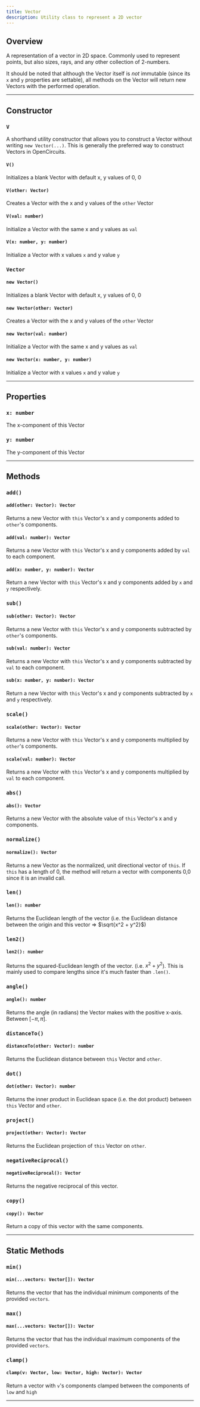 ```yaml
---
title: Vector
description: Utility class to represent a 2D vector
---
```



## Overview
A representation of a vector in 2D space. Commonly used to represent points, but also sizes, rays, and any other collection of 2-numbers. 

It should be noted that although the Vector itself is *not* immutable (since its `x` and `y` properties are settable), all methods on the Vector will return new Vectors with the performed operation.

---


## Constructor 

### `V`
A shorthand utility constructor that allows you to construct a Vector without writing `new Vector(...)`. This is generally the preferred way to construct Vectors in OpenCircuits.
#### `V()`
Initializes a blank Vector with default x, y values of 0, 0
#### `V(other: Vector)`
Creates a Vector with the x and y values of the `other` Vector
#### `V(val: number)`
Initialize a Vector with the same x and y values as `val`
#### `V(x: number, y: number)`
Initialize a Vector with x values `x` and y value `y`

### `Vector`
#### `new Vector()`
Initializes a blank Vector with default x, y values of 0, 0
#### `new Vector(other: Vector)`
Creates a Vector with the x and y values of the `other` Vector
#### `new Vector(val: number)`
Initialize a Vector with the same x and y values as `val`
#### `new Vector(x: number, y: number)`
Initialize a Vector with x values `x` and y value `y`

---


## Properties

### `x: number`
The x-component of this Vector

### `y: number`
The y-component of this Vector

---


## Methods

### `add()`
#### `add(other: Vector): Vector`
Returns a new Vector with `this` Vector's x and y components added to `other`'s components.
#### `add(val: number): Vector`
Returns a new Vector with `this` Vector's x and y components added by `val` to each component.
#### `add(x: number, y: number): Vector`
Return a new Vector with `this` Vector's x and y components added by `x` and `y` respectively.

### `sub()`
#### `sub(other: Vector): Vector`
Returns a new Vector with `this` Vector's x and y components subtracted by `other`'s components.
#### `sub(val: number): Vector`
Returns a new Vector with `this` Vector's x and y components subtracted by `val` to each component.
#### `sub(x: number, y: number): Vector`
Return a new Vector with `this` Vector's x and y components subtracted by `x` and `y` respectively.

### `scale()`
#### `scale(other: Vector): Vector`
Returns a new Vector with `this` Vector's x and y components multiplied by `other`'s components.
#### `scale(val: number): Vector`
Returns a new Vector with `this` Vector's x and y components multiplied by `val` to each component.

### `abs()`
#### `abs(): Vector`
Returns a new Vector with the absolute value of `this` Vector's x and y components.

### `normalize()`
#### `normalize(): Vector`
Returns a new Vector as the normalized, unit directional vector of `this`. If `this` has a length of 0, the method will return a vector with components 0,0 since it is an invalid call.

### `len()`
#### `len(): number`
Returns the Euclidean length of the vector (i.e. the Euclidean distance between the origin and this vector => $\sqrt{x^2 + y^2}$)

### `len2()`
#### `len2(): number`
Returns the squared-Euclidean length of the vector. (i.e. $x^2 + y^2$). This is mainly used to compare lengths since it's much faster than `.len()`.

### `angle()`
#### `angle(): number`
Returns the angle (in radians) the Vector makes with the positive x-axis. Between $[-\pi, \pi]$.

### `distanceTo()`
#### `distanceTo(other: Vector): number`
Returns the Euclidean distance between `this` Vector and `other`.

### `dot()`
#### `dot(other: Vector): number`
Returns the inner product in Euclidean space (i.e. the dot product) between `this` Vector and `other`.

### `project()`
#### `project(other: Vector): Vector`
Returns the Euclidean projection of `this` Vector on `other`.

### `negativeReciprocal()`
#### `negativeReciprocal(): Vector`
Returns the negative reciprocal of this vector.

### `copy()`
#### `copy(): Vector`
Return a copy of this vector with the same components.

---


## Static Methods

### `min()`
#### `min(...vectors: Vector[]): Vector`
Returns the vector that has the individual minimum components of the provided `vectors`.

### `max()`
#### `max(...vectors: Vector[]): Vector`
Returns the vector that has the individual maximum components of the provided `vectors`.

### `clamp()`
#### `clamp(v: Vector, low: Vector, high: Vector): Vector`
Return a vector with `v`'s components clamped between the components of `low` and `high`

---